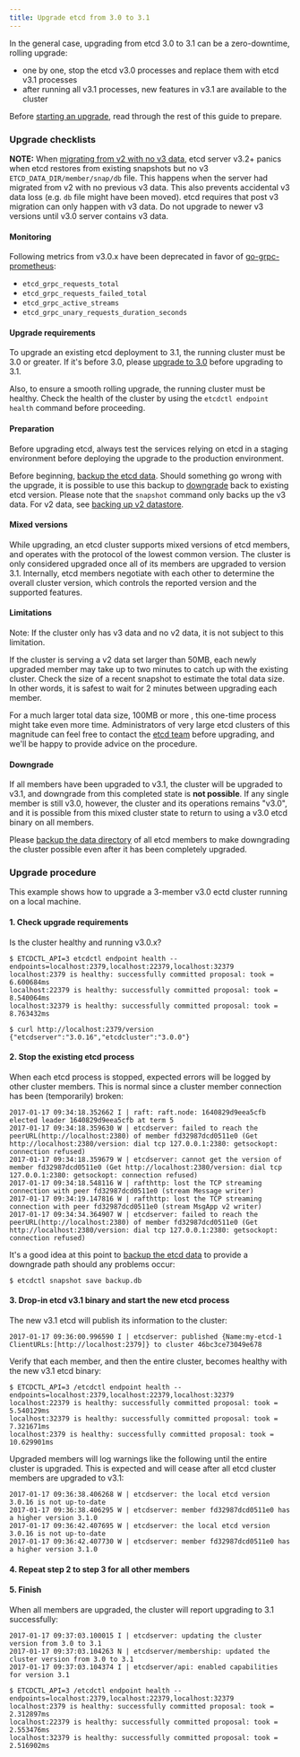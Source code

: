 ```yaml
---
title: Upgrade etcd from 3.0 to 3.1
---
```


In the general case, upgrading from etcd 3.0 to 3.1 can be a zero-downtime, rolling upgrade:
 - one by one, stop the etcd v3.0 processes and replace them with etcd v3.1 processes
 - after running all v3.1 processes, new features in v3.1 are available to the cluster

Before [starting an upgrade](#upgrade-procedure), read through the rest of this guide to prepare.

### Upgrade checklists

**NOTE:** When [migrating from v2 with no v3 data](https://github.com/etcd-io/etcd/issues/9480), etcd server v3.2+ panics when etcd restores from existing snapshots but no v3 `ETCD_DATA_DIR/member/snap/db` file. This happens when the server had migrated from v2 with no previous v3 data. This also prevents accidental v3 data loss (e.g. `db` file might have been moved). etcd requires that post v3 migration can only happen with v3 data. Do not upgrade to newer v3 versions until v3.0 server contains v3 data.

#### Monitoring

Following metrics from v3.0.x have been deprecated in favor of [go-grpc-prometheus](https://github.com/grpc-ecosystem/go-grpc-prometheus):

- `etcd_grpc_requests_total`
- `etcd_grpc_requests_failed_total`
- `etcd_grpc_active_streams`
- `etcd_grpc_unary_requests_duration_seconds`

#### Upgrade requirements

To upgrade an existing etcd deployment to 3.1, the running cluster must be 3.0 or greater. If it's before 3.0, please [upgrade to 3.0](upgrade_3_0.md) before upgrading to 3.1.

Also, to ensure a smooth rolling upgrade, the running cluster must be healthy. Check the health of the cluster by using the `etcdctl endpoint health` command before proceeding.

#### Preparation

Before upgrading etcd, always test the services relying on etcd in a staging environment before deploying the upgrade to the production environment.

Before beginning, [backup the etcd data](../op-guide/maintenance.md#snapshot-backup). Should something go wrong with the upgrade, it is possible to use this backup to [downgrade](#downgrade) back to existing etcd version. Please note that the `snapshot` command only backs up the v3 data. For v2 data, see [backing up v2 datastore](/docs/v2.3/admin_guide#backing-up-the-datastore).

#### Mixed versions

While upgrading, an etcd cluster supports mixed versions of etcd members, and operates with the protocol of the lowest common version. The cluster is only considered upgraded once all of its members are upgraded to version 3.1. Internally, etcd members negotiate with each other to determine the overall cluster version, which controls the reported version and the supported features.

#### Limitations

Note: If the cluster only has v3 data and no v2 data, it is not subject to this limitation.

If the cluster is serving a v2 data set larger than 50MB, each newly upgraded member may take up to two minutes to catch up with the existing cluster. Check the size of a recent snapshot to estimate the total data size. In other words, it is safest to wait for 2 minutes between upgrading each member.

For a much larger total data size, 100MB or more , this one-time process might take even more time. Administrators of very large etcd clusters of this magnitude can feel free to contact the [etcd team][etcd-contact] before upgrading, and we'll be happy to provide advice on the procedure.

#### Downgrade

If all members have been upgraded to v3.1, the cluster will be upgraded to v3.1, and downgrade from this completed state is **not possible**. If any single member is still v3.0, however, the cluster and its operations remains "v3.0", and it is possible from this mixed cluster state to return to using a v3.0 etcd binary on all members.

Please [backup the data directory](../op-guide/maintenance.md#snapshot-backup) of all etcd members to make downgrading the cluster possible even after it has been completely upgraded.

### Upgrade procedure

This example shows how to upgrade a 3-member v3.0 ectd cluster running on a local machine.

#### 1. Check upgrade requirements

Is the cluster healthy and running v3.0.x?

```
$ ETCDCTL_API=3 etcdctl endpoint health --endpoints=localhost:2379,localhost:22379,localhost:32379
localhost:2379 is healthy: successfully committed proposal: took = 6.600684ms
localhost:22379 is healthy: successfully committed proposal: took = 8.540064ms
localhost:32379 is healthy: successfully committed proposal: took = 8.763432ms

$ curl http://localhost:2379/version
{"etcdserver":"3.0.16","etcdcluster":"3.0.0"}
```

#### 2. Stop the existing etcd process

When each etcd process is stopped, expected errors will be logged by other cluster members. This is normal since a cluster member connection has been (temporarily) broken:

```
2017-01-17 09:34:18.352662 I | raft: raft.node: 1640829d9eea5cfb elected leader 1640829d9eea5cfb at term 5
2017-01-17 09:34:18.359630 W | etcdserver: failed to reach the peerURL(http://localhost:2380) of member fd32987dcd0511e0 (Get http://localhost:2380/version: dial tcp 127.0.0.1:2380: getsockopt: connection refused)
2017-01-17 09:34:18.359679 W | etcdserver: cannot get the version of member fd32987dcd0511e0 (Get http://localhost:2380/version: dial tcp 127.0.0.1:2380: getsockopt: connection refused)
2017-01-17 09:34:18.548116 W | rafthttp: lost the TCP streaming connection with peer fd32987dcd0511e0 (stream Message writer)
2017-01-17 09:34:19.147816 W | rafthttp: lost the TCP streaming connection with peer fd32987dcd0511e0 (stream MsgApp v2 writer)
2017-01-17 09:34:34.364907 W | etcdserver: failed to reach the peerURL(http://localhost:2380) of member fd32987dcd0511e0 (Get http://localhost:2380/version: dial tcp 127.0.0.1:2380: getsockopt: connection refused)
```

It's a good idea at this point to [backup the etcd data](../op-guide/maintenance.md#snapshot-backup) to provide a downgrade path should any problems occur:

```
$ etcdctl snapshot save backup.db
```

#### 3. Drop-in etcd v3.1 binary and start the new etcd process

The new v3.1 etcd will publish its information to the cluster:

```
2017-01-17 09:36:00.996590 I | etcdserver: published {Name:my-etcd-1 ClientURLs:[http://localhost:2379]} to cluster 46bc3ce73049e678
```

Verify that each member, and then the entire cluster, becomes healthy with the new v3.1 etcd binary:

```
$ ETCDCTL_API=3 /etcdctl endpoint health --endpoints=localhost:2379,localhost:22379,localhost:32379
localhost:22379 is healthy: successfully committed proposal: took = 5.540129ms
localhost:32379 is healthy: successfully committed proposal: took = 7.321671ms
localhost:2379 is healthy: successfully committed proposal: took = 10.629901ms
```

Upgraded members will log warnings like the following until the entire cluster is upgraded. This is expected and will cease after all etcd cluster members are upgraded to v3.1:

```
2017-01-17 09:36:38.406268 W | etcdserver: the local etcd version 3.0.16 is not up-to-date
2017-01-17 09:36:38.406295 W | etcdserver: member fd32987dcd0511e0 has a higher version 3.1.0
2017-01-17 09:36:42.407695 W | etcdserver: the local etcd version 3.0.16 is not up-to-date
2017-01-17 09:36:42.407730 W | etcdserver: member fd32987dcd0511e0 has a higher version 3.1.0
```

#### 4. Repeat step 2 to step 3 for all other members

#### 5. Finish

When all members are upgraded, the cluster will report upgrading to 3.1 successfully:

```
2017-01-17 09:37:03.100015 I | etcdserver: updating the cluster version from 3.0 to 3.1
2017-01-17 09:37:03.104263 N | etcdserver/membership: updated the cluster version from 3.0 to 3.1
2017-01-17 09:37:03.104374 I | etcdserver/api: enabled capabilities for version 3.1
```

```
$ ETCDCTL_API=3 /etcdctl endpoint health --endpoints=localhost:2379,localhost:22379,localhost:32379
localhost:2379 is healthy: successfully committed proposal: took = 2.312897ms
localhost:22379 is healthy: successfully committed proposal: took = 2.553476ms
localhost:32379 is healthy: successfully committed proposal: took = 2.516902ms
```

[etcd-contact]: https://groups.google.com/forum/#!forum/etcd-dev
